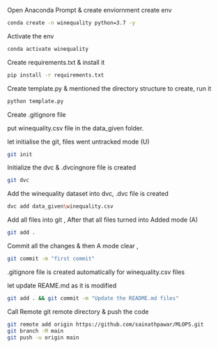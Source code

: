 Open Anaconda Prompt & create enviornment
create env
```bash
conda create -n winequality python=3.7 -y
```

Activate the env
```bash
conda activate winequality
```

Create requirements.txt & install it
```bash
pip install -r requirements.txt
```

Create template.py & mentioned the directory structure to create, run it
```bash
python template.py
```

Create .gitignore file

put winequality.csv file in the data_given folder. 

let initialise the git, files went untracked mode (U)
```bash
git init
```
Initialize the dvc & .dvcingnore file is created
```bash
git dvc
```
Add the winequality dataset into dvc, .dvc file is created
```bash
dvc add data_given\winequality.csv
```

Add all files into git , After that all files turned into Added mode (A)
```bash
git add .
```

Commit all the changes & then A mode clear , 
```bash
git commit -m "first commit"
```
.gitignore file is created automatically for winequality.csv files

let update REAME.md as it is modified
```bash
git add . && git commit -m "Update the README.md files"
```

Call Remote git remote directory & push the code

```bash
git remote add origin https://github.com/sainathpawar/MLOPS.git
git branch -M main
git push -u origin main
```
